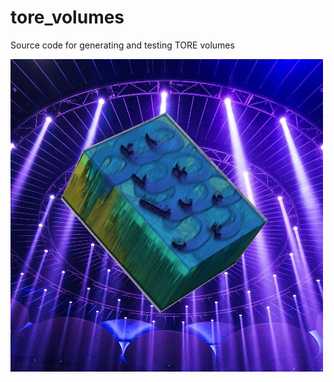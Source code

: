 # tore_volumes

Source code for generating and testing TORE volumes

![Missing Image](https://github.com/bald6354/tore_volumes/blob/main/pos_shapes_vol3_cropped_scaled-removebg-preview.jpg "TORE Volume")

